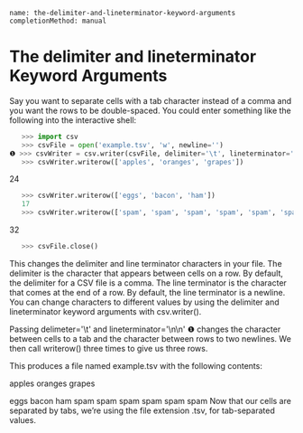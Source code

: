 ```ngMeta
name: the-delimiter-and-lineterminator-keyword-arguments
completionMethod: manual
```
# The delimiter and lineterminator Keyword Arguments
Say you want to separate cells with a tab character instead of a comma and you want the rows to be double-spaced. You could enter something like the following into the interactive shell:

```python
   >>> import csv
   >>> csvFile = open('example.tsv', 'w', newline='')
❶ >>> csvWriter = csv.writer(csvFile, delimiter='\t', lineterminator='\n\n')
   >>> csvWriter.writerow(['apples', 'oranges', 'grapes'])
```
   24
```python
   >>> csvWriter.writerow(['eggs', 'bacon', 'ham'])
   17
   >>> csvWriter.writerow(['spam', 'spam', 'spam', 'spam', 'spam', 'spam'])
```
   32
```python
   >>> csvFile.close()
```
This changes the delimiter and line terminator characters in your file. The delimiter is the character that appears between cells on a row. By default, the delimiter for a CSV file is a comma. The line terminator is the character that comes at the end of a row. By default, the line terminator is a newline. You can change characters to different values by using the delimiter and lineterminator keyword arguments with csv.writer().

Passing delimeter='\t' and lineterminator='\n\n' ❶ changes the character between cells to a tab and the character between rows to two newlines. We then call writerow() three times to give us three rows.

This produces a file named example.tsv with the following contents:


apples  oranges grapes

eggs    bacon   ham
spam    spam    spam    spam    spam    spam
Now that our cells are separated by tabs, we’re using the file extension .tsv, for tab-separated values.